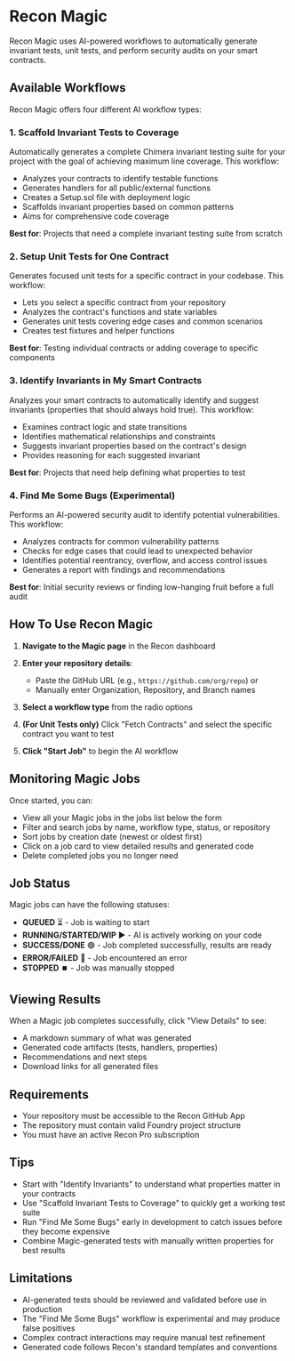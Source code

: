 # Recon Magic

Recon Magic uses AI-powered workflows to automatically generate invariant tests, unit tests, and perform security audits on your smart contracts.

## Available Workflows

Recon Magic offers four different AI workflow types:

### 1. Scaffold Invariant Tests to Coverage

Automatically generates a complete Chimera invariant testing suite for your project with the goal of achieving maximum line coverage. This workflow:
- Analyzes your contracts to identify testable functions
- Generates handlers for all public/external functions
- Creates a Setup.sol file with deployment logic
- Scaffolds invariant properties based on common patterns
- Aims for comprehensive code coverage

**Best for**: Projects that need a complete invariant testing suite from scratch

### 2. Setup Unit Tests for One Contract

Generates focused unit tests for a specific contract in your codebase. This workflow:
- Lets you select a specific contract from your repository
- Analyzes the contract's functions and state variables
- Generates unit tests covering edge cases and common scenarios
- Creates test fixtures and helper functions

**Best for**: Testing individual contracts or adding coverage to specific components

### 3. Identify Invariants in My Smart Contracts

Analyzes your smart contracts to automatically identify and suggest invariants (properties that should always hold true). This workflow:
- Examines contract logic and state transitions
- Identifies mathematical relationships and constraints
- Suggests invariant properties based on the contract's design
- Provides reasoning for each suggested invariant

**Best for**: Projects that need help defining what properties to test

### 4. Find Me Some Bugs (Experimental)

Performs an AI-powered security audit to identify potential vulnerabilities. This workflow:
- Analyzes contracts for common vulnerability patterns
- Checks for edge cases that could lead to unexpected behavior
- Identifies potential reentrancy, overflow, and access control issues
- Generates a report with findings and recommendations

**Best for**: Initial security reviews or finding low-hanging fruit before a full audit

## How To Use Recon Magic

1. **Navigate to the Magic page** in the Recon dashboard

2. **Enter your repository details**:
   - Paste the GitHub URL (e.g., `https://github.com/org/repo`) or
   - Manually enter Organization, Repository, and Branch names

3. **Select a workflow type** from the radio options

4. **(For Unit Tests only)** Click "Fetch Contracts" and select the specific contract you want to test

5. **Click "Start Job"** to begin the AI workflow

## Monitoring Magic Jobs

Once started, you can:
- View all your Magic jobs in the jobs list below the form
- Filter and search jobs by name, workflow type, status, or repository
- Sort jobs by creation date (newest or oldest first)
- Click on a job card to view detailed results and generated code
- Delete completed jobs you no longer need

## Job Status

Magic jobs can have the following statuses:
- **QUEUED** ⏳ - Job is waiting to start
- **RUNNING/STARTED/WIP** ▶️ - AI is actively working on your code
- **SUCCESS/DONE** 🟢 - Job completed successfully, results are ready
- **ERROR/FAILED** 🔴 - Job encountered an error
- **STOPPED** ⏹️ - Job was manually stopped

## Viewing Results

When a Magic job completes successfully, click "View Details" to see:
- A markdown summary of what was generated
- Generated code artifacts (tests, handlers, properties)
- Recommendations and next steps
- Download links for all generated files

## Requirements

- Your repository must be accessible to the Recon GitHub App
- The repository must contain valid Foundry project structure
- You must have an active Recon Pro subscription

## Tips

- Start with "Identify Invariants" to understand what properties matter in your contracts
- Use "Scaffold Invariant Tests to Coverage" to quickly get a working test suite
- Run "Find Me Some Bugs" early in development to catch issues before they become expensive
- Combine Magic-generated tests with manually written properties for best results

## Limitations

- AI-generated tests should be reviewed and validated before use in production
- The "Find Me Some Bugs" workflow is experimental and may produce false positives
- Complex contract interactions may require manual test refinement
- Generated code follows Recon's standard templates and conventions

